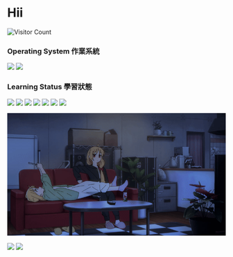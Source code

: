 <h1>Hii</h1>


<p>
  <img src="https://count.getloli.com/get/@Lintsen3847" alt="Visitor Count" />
</p>

<h3>Operating System 作業系統</h3>

<p>
  <a href="https://www.microsoft.com/windows/"><img src="https://img.shields.io/badge/Windows-0078D6?style=flat-square&logo=windows&logoColor=ffffff" /></a>
  <a href="https://www.debian.org/"><img src="https://img.shields.io/badge/Linux-Debian-A81D33?style=flat-square&logo=debian&logoColor=ffffff" /></a>
</p>

<h3>Learning Status 學習狀態</h3>

<p>
  <a href="https://www.python.org/"><img src="https://img.shields.io/badge/-Python-3776AB?style=flat-square&logo=python&logoColor=ffffff" /></a>
  <a href="https://developer.mozilla.org/en-US/docs/Web/JavaScript"><img src="https://img.shields.io/badge/-JavaScript-F7DF1E?style=flat-square&logo=javascript&logoColor=000000" /></a>
  <a href="https://www.arduino.cc/"><img src="https://img.shields.io/badge/-Arduino-00979D?style=flat-square&logo=arduino&logoColor=white" /></a> 
  <a href="https://www.blender.org/"><img src="https://img.shields.io/badge/-Blender-F5792A?style=flat-square&logo=blender&logoColor=ffffff" /></a>
  <a href="https://bambulab.com/"><img src="https://img.shields.io/badge/-BambuLab-2E3A59?style=flat-square&logo=3d&logoColor=ffffff" /></a>
  <a href="https://www.onshape.com/"><img src="https://img.shields.io/badge/-Onshape-1B5FAA?style=flat-square&logo=autodesk&logoColor=ffffff" /></a>
  <a href=""><img src="https://img.shields.io/badge/-MikuMikuDance-ff69b4?style=flat-square" /></a>
</p>

<p>
  <img src="https://raw.githubusercontent.com/Lintsen3847/data/main/%E4%BC%8A%E5%9C%B0%E7%9F%A5%E8%99%B9%E5%A4%8F.gif" alt="Banner" width="600" />
</p>

<p>
  <a href="https://discordapp.com/users/656476069062508554"><img src="https://img.shields.io/badge/Discord-7289DA?style=flat-square&logo=discord&logoColor=ffffff" /></a>
  <a href="https://greasyfork.org/zh-TW/users/1462479-lintsen3847"><img src="https://img.shields.io/badge/GreasyFork-1D1D1D?style=flat-square&logo=greasyfork&logoColor=ffffff" /></a>
</p>
